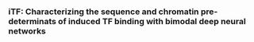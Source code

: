 ### iTF: Characterizing the sequence and chromatin pre-determinats of induced TF binding with bimodal deep neural networks
